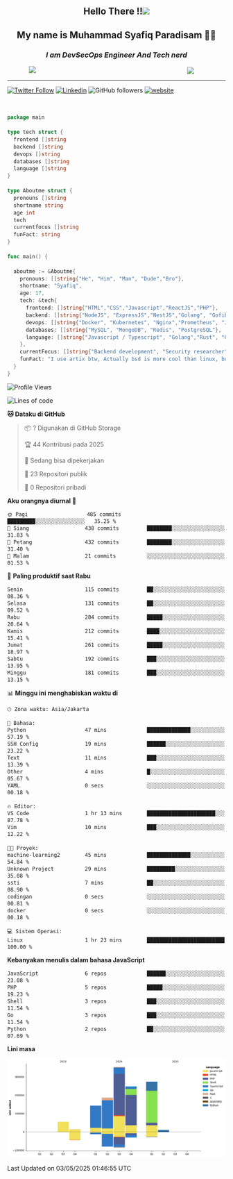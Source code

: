 <h2 align="center">

Hello There !!<img src="https://media.giphy.com/media/12oufCB0MyZ1Go/giphy.gif" width="50"></h2>

<h2 align="center">My name is Muhammad Syafiq Paradisam 👋👋</h2>

<h3 align="center"><em>I am DevSecOps Engineer And Tech nerd
</em></h3>

<img align="left" style="margin-left: 50px" src="https://static.zerochan.net/Alina.Clover.1024.4345060.webp" width="315"/>

<img align="center" style="margin-left: 50px" src="https://i.pinimg.com/736x/69/82/aa/6982aafd816ea48f48d0639c7797915c.jpg" width=250/>

<hr/>

[![Twitter Follow](https://img.shields.io/twitter/follow/misteranmol?label=Follow)](https://x.com/FikkzOutfit)
[![Linkedin](https://img.shields.io/badge/-syafiq-blue?style=square&logo=Linkedin&logoColor=white&link=https://www.linkedin.com/in/syafiq-paradisam/)](https://id.linkedin.com/in/syafiq-paradisam-b72749258)
![GitHub followers](https://img.shields.io/github/followers/syafiqparadisam?label=Follower&style=social)
[![website](https://img.shields.io/badge/Website-46a2f1.svg?&style=flat-square&logo=Google-Chrome&logoColor=white&link=https://anmolsingh.me/)](https://syafiq-paradisam.my.id)

<br/>

```go
package main

type tech struct {
  frontend []string
  backend []string
  devops []string
  databases []string
  language []string
}

type Aboutme struct {
  pronouns []string
  shortname string
  age int
  tech
  currentfocus []string
  funFact: string
}

func main() {

  aboutme := &Aboutme{
    pronouns: []string{"He", "Him", "Man", "Dude","Bro"},
    shortname: "Syafiq",
    age: 17,
    tech: &tech{
      frontend: []string{"HTML","CSS","Javascript","ReactJS","PHP"},
      backend: []string{"NodeJS", "ExpressJS","NestJS","Golang", "Gofiber", "Actixweb", "PHP", "Laravel", "Flask"},
      devops: []string{"Docker", "Kubernetes", "Nginx","Prometheus", "Jaeger", "Grafana", "Linux", "CI / CD"},
      databases: []string{"MySQL", "MongoDB", "Redis", "PostgreSQL"},
      language: []string{"Javascript / Typescript", "Golang","Rust", "C", "PHP","C++"}
    },
    currentFocus: []string{"Backend development", "Security researcher", "Blue team security","DevSecOps engineer"},
    funFact: "I use artix btw, Actually bsd is more cool than linux, but i can't use it because software issue, I am weaboo but not too much"
  }
}

```

<!--START_SECTION:waka-->
![Profile Views](http://img.shields.io/badge/Profil%20dilihat-0-blue)

![Lines of code](https://img.shields.io/badge/Sejak%20Hello%20World%20aku%20telah%20menulis-1.3%20million%20baris%20kode-blue)

**🐱 Dataku di GitHub** 

> 📦 ? Digunakan di GitHub Storage 
 > 
> 🏆 44 Kontribusi pada 2025
 > 
> 💼 Sedang bisa dipekerjakan
 > 
> 📜 23 Repositori publik 
 > 
> 🔑 0 Repositori pribadi 
 > 
**Aku orangnya diurnal 🐤** 

```text
🌞 Pagi                   485 commits         █████████░░░░░░░░░░░░░░░░   35.25 % 
🌆 Siang                  438 commits         ████████░░░░░░░░░░░░░░░░░   31.83 % 
🌃 Petang                 432 commits         ████████░░░░░░░░░░░░░░░░░   31.40 % 
🌙 Malam                  21 commits          ░░░░░░░░░░░░░░░░░░░░░░░░░   01.53 % 
```
📅 **Paling produktif saat Rabu** 

```text
Senin                    115 commits         ██░░░░░░░░░░░░░░░░░░░░░░░   08.36 % 
Selasa                   131 commits         ██░░░░░░░░░░░░░░░░░░░░░░░   09.52 % 
Rabu                     284 commits         █████░░░░░░░░░░░░░░░░░░░░   20.64 % 
Kamis                    212 commits         ████░░░░░░░░░░░░░░░░░░░░░   15.41 % 
Jumat                    261 commits         █████░░░░░░░░░░░░░░░░░░░░   18.97 % 
Sabtu                    192 commits         ███░░░░░░░░░░░░░░░░░░░░░░   13.95 % 
Minggu                   181 commits         ███░░░░░░░░░░░░░░░░░░░░░░   13.15 % 
```


📊 **Minggu ini menghabiskan waktu di** 

```text
🕑︎ Zona waktu: Asia/Jakarta

💬 Bahasa: 
Python                   47 mins             ██████████████░░░░░░░░░░░   57.19 % 
SSH Config               19 mins             ██████░░░░░░░░░░░░░░░░░░░   23.22 % 
Text                     11 mins             ███░░░░░░░░░░░░░░░░░░░░░░   13.39 % 
Other                    4 mins              █░░░░░░░░░░░░░░░░░░░░░░░░   05.67 % 
YAML                     0 secs              ░░░░░░░░░░░░░░░░░░░░░░░░░   00.18 % 

🔥 Editor: 
VS Code                  1 hr 13 mins        ██████████████████████░░░   87.78 % 
Vim                      10 mins             ███░░░░░░░░░░░░░░░░░░░░░░   12.22 % 

🐱‍💻 Proyek: 
machine-learning2        45 mins             ██████████████░░░░░░░░░░░   54.84 % 
Unknown Project          29 mins             █████████░░░░░░░░░░░░░░░░   35.08 % 
ssti                     7 mins              ██░░░░░░░░░░░░░░░░░░░░░░░   08.90 % 
codingan                 0 secs              ░░░░░░░░░░░░░░░░░░░░░░░░░   00.81 % 
docker                   0 secs              ░░░░░░░░░░░░░░░░░░░░░░░░░   00.18 % 

💻 Sistem Operasi: 
Linux                    1 hr 23 mins        █████████████████████████   100.00 % 
```

**Kebanyakan menulis dalam bahasa JavaScript** 

```text
JavaScript               6 repos             ██████░░░░░░░░░░░░░░░░░░░   23.08 % 
PHP                      5 repos             █████░░░░░░░░░░░░░░░░░░░░   19.23 % 
Shell                    3 repos             ███░░░░░░░░░░░░░░░░░░░░░░   11.54 % 
Go                       3 repos             ███░░░░░░░░░░░░░░░░░░░░░░   11.54 % 
Python                   2 repos             ██░░░░░░░░░░░░░░░░░░░░░░░   07.69 % 
```



**Lini masa**

![Lines of Code chart](https://raw.githubusercontent.com/syafiqparadisam/syafiqparadisam/master/assets/bar_graph.png)


 Last Updated on 03/05/2025 01:46:55 UTC
<!--END_SECTION:waka-->
